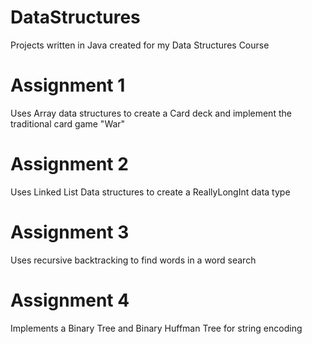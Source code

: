 # DataStructures
Projects written in Java created for my Data Structures Course

# Assignment 1 
Uses Array data structures to create a Card deck and implement the traditional card game "War"

# Assignment 2
Uses Linked List Data structures to create a ReallyLongInt data type

# Assignment 3
Uses recursive backtracking to find words in a word search

# Assignment 4
Implements a Binary Tree and Binary Huffman Tree for string encoding

